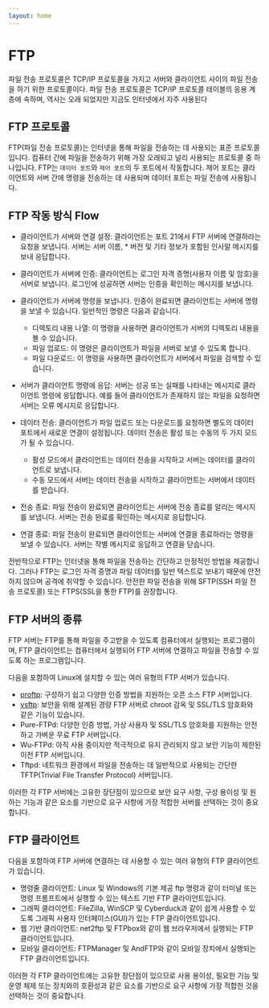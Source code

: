 ```yaml
---
layout: home
---
```


# FTP
파일 전송 프로토콜은 TCP/IP 프로토콜을 가지고 서버와 클라이언트 사이의 파일 전송을 하기 위한 프로토콜이다. 파일 전송 프로토콜은 TCP/IP 프로토콜 테이블의 응용 계층에 속하며, 역사는 오래 되었지만 지금도 인터넷에서 자주 사용된다

## FTP 프로토콜
FTP(파일 전송 프로토콜)는 인터넷을 통해 파일을 전송하는 데 사용되는 표준 프로토콜입니다. 컴퓨터 간에 파일을 전송하기 위해 가장 오래되고 널리 사용되는 프로토콜 중 하나입니다. FTP는 `데이터 포트`와 `제어 포트`의 두 포트에서 작동합니다. 제어 포트는 클라이언트와 서버 간에 명령을 전송하는 데 사용되며 데이터 포트는 파일 전송에 사용됩니다.

## FTP 작동 방식 Flow
* 클라이언트가 서버와 연결 설정: 클라이언트는 포트 21에서 FTP 서버에 연결하라는 요청을 보냅니다. 서버는 서버 이름, * 버전 및 기타 정보가 포함된 인사말 메시지를 보내 응답합니다.
* 클라이언트가 서버에 인증: 클라이언트는 로그인 자격 증명(사용자 이름 및 암호)을 서버로 보냅니다. 로그인에 성공하면 서버는 인증을 확인하는 메시지를 보냅니다.
* 클라이언트가 서버에 명령을 보냅니다. 인증이 완료되면 클라이언트는 서버에 명령을 보낼 수 있습니다. 일반적인 명령은 다음과 같습니다.

    * 디렉토리 내용 나열: 이 명령을 사용하면 클라이언트가 서버의 디렉토리 내용을 볼 수 있습니다.
    * 파일 업로드: 이 명령은 클라이언트가 파일을 서버로 보낼 수 있도록 합니다.
    * 파일 다운로드: 이 명령을 사용하면 클라이언트가 서버에서 파일을 검색할 수 있습니다.

* 서버가 클라이언트 명령에 응답: 서버는 성공 또는 실패를 나타내는 메시지로 클라이언트 명령에 응답합니다. 예를 들어 클라이언트가 존재하지 않는 파일을 요청하면 서버는 오류 메시지로 응답합니다.
* 데이터 전송: 클라이언트가 파일 업로드 또는 다운로드를 요청하면 별도의 데이터 포트에서 새로운 연결이 설정됩니다. 데이터 전송은 활성 또는 수동의 두 가지 모드가 될 수 있습니다.

    * 활성 모드에서 클라이언트는 데이터 전송을 시작하고 서버는 데이터를 클라이언트로 보냅니다.
    * 수동 모드에서 서버는 데이터 전송을 시작하고 클라이언트는 서버에서 데이터를 받습니다.

* 전송 종료: 파일 전송이 완료되면 클라이언트는 서버에 전송 종료를 알리는 메시지를 보냅니다. 서버는 전송 완료를 확인하는 메시지로 응답합니다.
* 연결 종료: 파일 전송이 완료되면 클라이언트는 서버에 연결을 종료하라는 명령을 보낼 수 있습니다. 서버는 작별 메시지로 응답하고 연결을 닫습니다.

전반적으로 FTP는 인터넷을 통해 파일을 전송하는 간단하고 안정적인 방법을 제공합니다. 그러나 FTP는 로그인 자격 증명과 파일 데이터를 일반 텍스트로 보내기 때문에 안전하지 않으며 공격에 취약할 수 있습니다. 안전한 파일 전송을 위해 SFTP(SSH 파일 전송 프로토콜) 또는 FTPS(SSL을 통한 FTP)를 권장합니다.

## FTP 서버의 종류
FTP 서버는 FTP를 통해 파일을 주고받을 수 있도록 컴퓨터에서 실행되는 프로그램이며, FTP 클라이언트는 컴퓨터에서 실행되어 FTP 서버에 연결하고 파일을 전송할 수 있도록 하는 프로그램입니다.  

다음을 포함하여 Linux에 설치할 수 있는 여러 유형의 FTP 서버가 있습니다.  

* [proftp](proftp): 구성하기 쉽고 다양한 인증 방법을 지원하는 오픈 소스 FTP 서버입니다.
* [vsftp](vsftp): 보안을 위해 설계된 경량 FTP 서버로 chroot 감옥 및 SSL/TLS 암호화와 같은 기능이 있습니다.
* Pure-FTPd: 다양한 인증 방법, 가상 사용자 및 SSL/TLS 암호화를 지원하는 안전하고 가벼운 무료 FTP 서버입니다.
* Wu-FTPd: 아직 사용 중이지만 적극적으로 유지 관리되지 않고 보안 기능이 제한된 이전 FTP 서버입니다.
* Tftpd: 네트워크 환경에서 파일을 전송하는 데 일반적으로 사용되는 간단한 TFTP(Trivial File Transfer Protocol) 서버입니다.

이러한 각 FTP 서버에는 고유한 장단점이 있으므로 보안 요구 사항, 구성 용이성 및 원하는 기능과 같은 요소를 기반으로 요구 사항에 가장 적합한 서버를 선택하는 것이 중요합니다.

## FTP 클라이언트
다음을 포함하여 FTP 서버에 연결하는 데 사용할 수 있는 여러 유형의 FTP 클라이언트가 있습니다.

* 명령줄 클라이언트: Linux 및 Windows의 기본 제공 ftp 명령과 같이 터미널 또는 명령 프롬프트에서 실행할 수 있는 텍스트 기반 FTP 클라이언트입니다.
* 그래픽 클라이언트: FileZilla, WinSCP 및 Cyberduck과 같이 쉽게 사용할 수 있도록 그래픽 사용자 인터페이스(GUI)가 있는 FTP 클라이언트입니다.
* 웹 기반 클라이언트: net2ftp 및 FTPbox와 같이 웹 브라우저에서 실행되는 FTP 클라이언트입니다.
* 모바일 클라이언트: FTPManager 및 AndFTP와 같이 모바일 장치에서 실행되는 FTP 클라이언트입니다.

이러한 각 FTP 클라이언트에는 고유한 장단점이 있으므로 사용 용이성, 필요한 기능 및 운영 체제 또는 장치와의 호환성과 같은 요소를 기반으로 요구 사항에 가장 적합한 것을 선택하는 것이 중요합니다.



